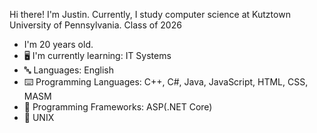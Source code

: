 

<!--
**JustinCostenbader/JustinCostenbader** is a ✨ _special_ ✨ repository because its `README.md` (this file) appears on your GitHub profile.

Here are some ideas to get you started:

- 🔭 I’m currently working on ...
- 🌱 I’m currently learning ...
- 👯 I’m looking to collaborate on ...
- 🤔 I’m looking for help with ...
- 💬 Ask me about ...
- 📫 How to reach me: ...
- 😄 Pronouns: ...
- ⚡ Fun fact: ...
-->

Hi there! I'm Justin. Currently, I study computer science at Kutztown University of Pennsylvania. 
Class of 2026

-  I'm 20 years old.
- 🖥️ I'm currently learning: IT Systems
- 🔤 Languages: English
- ⌨️ Programming Languages: C++, C#, Java, JavaScript, HTML, CSS, MASM
- 🔢 Programming Frameworks: ASP(.NET Core)
- 🐧 UNIX
